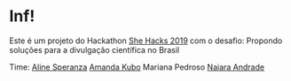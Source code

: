 # Inf!

Este é um projeto do Hackathon [She Hacks 2019](https://shehacks.xyz/) com o desafio: Propondo soluções para a divulgação científica no Brasil


Time: 
[Aline Speranza]() 
[Amanda Kubo]()
Mariana Pedroso
[Naiara Andrade]()
